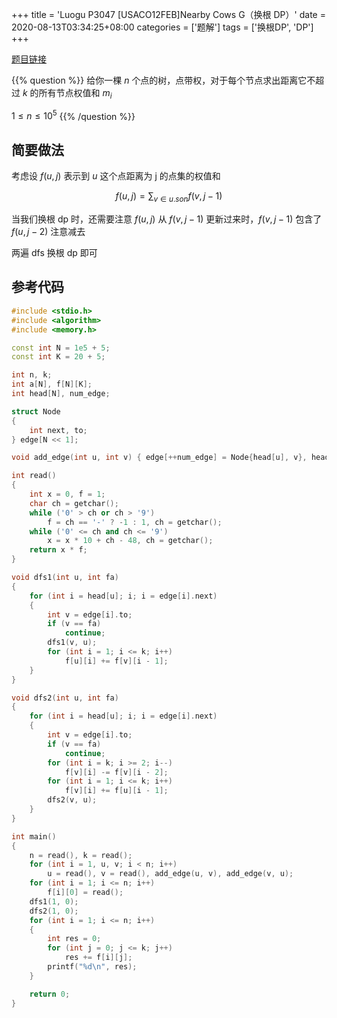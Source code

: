 +++
title = 'Luogu P3047 [USACO12FEB]Nearby Cows G（换根 DP）'
date = 2020-08-13T03:34:25+08:00
categories = ['题解']
tags = ['换根DP', 'DP']
+++

[题目链接](https://www.luogu.com.cn/problem/P3047)

{{% question %}}
给你一棵 $n$ 个点的树，点带权，对于每个节点求出距离它不超过 $k$ 的所有节点权值和 $m_i$

$1 \leq n \leq 10^5$
{{% /question %}}

<!--more-->

## 简要做法

考虑设 $f(u,j)$ 表示到 $u$ 这个点距离为 j 的点集的权值和

$$f(u,j)=\sum_{v\in{u.son}} f(v,j-1)$$

当我们换根 dp 时，还需要注意 $f(u,j)$ 从 $f(v,j-1)$ 更新过来时，$f(v,j-1)$ 包含了 $f(u,j-2)$ 注意减去

两遍 dfs 换根 dp 即可

## 参考代码

```cpp
#include <stdio.h>
#include <algorithm>
#include <memory.h>

const int N = 1e5 + 5;
const int K = 20 + 5;

int n, k;
int a[N], f[N][K];
int head[N], num_edge;

struct Node
{
    int next, to;
} edge[N << 1];

void add_edge(int u, int v) { edge[++num_edge] = Node{head[u], v}, head[u] = num_edge; }

int read()
{
    int x = 0, f = 1;
    char ch = getchar();
    while ('0' > ch or ch > '9')
        f = ch == '-' ? -1 : 1, ch = getchar();
    while ('0' <= ch and ch <= '9')
        x = x * 10 + ch - 48, ch = getchar();
    return x * f;
}

void dfs1(int u, int fa)
{
    for (int i = head[u]; i; i = edge[i].next)
    {
        int v = edge[i].to;
        if (v == fa)
            continue;
        dfs1(v, u);
        for (int i = 1; i <= k; i++)
            f[u][i] += f[v][i - 1];
    }
}

void dfs2(int u, int fa)
{
    for (int i = head[u]; i; i = edge[i].next)
    {
        int v = edge[i].to;
        if (v == fa)
            continue;
        for (int i = k; i >= 2; i--)
            f[v][i] -= f[v][i - 2];
        for (int i = 1; i <= k; i++)
            f[v][i] += f[u][i - 1];
        dfs2(v, u);
    }
}

int main()
{
    n = read(), k = read();
    for (int i = 1, u, v; i < n; i++)
        u = read(), v = read(), add_edge(u, v), add_edge(v, u);
    for (int i = 1; i <= n; i++)
        f[i][0] = read();
    dfs1(1, 0);
    dfs2(1, 0);
    for (int i = 1; i <= n; i++)
    {
        int res = 0;
        for (int j = 0; j <= k; j++)
            res += f[i][j];
        printf("%d\n", res);
    }

    return 0;
}
```
